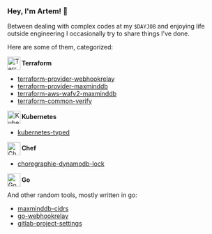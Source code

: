 ### Hey, I'm Artem! 👋

Between dealing with complex codes at my `$DAYJOB` and enjoying life outside engineering I occasionally try to share things I've done.

Here are some of them, categorized:

<a href="https://www.terraform.io/">
<img align="left" width="30" height="30" src="https://avatars.githubusercontent.com/u/11051457?v=4" alt="Terraform logo">
</a>

#### Terraform

* [terraform-provider-webhookrelay](https://github.com/koalificationio/terraform-provider-webhookrelay)
* [terraform-provider-maxminddb](https://github.com/gordonbondon/terraform-provider-maxminddb)
* [terraform-aws-wafv2-maxminddb](https://github.com/gordonbondon/terraform-aws-wafv2-maxminddb)
* [terraform-common-verify](https://github.com/gordonbondon/terraform-common-verify)


<a href="https://kubernetes.io/">
<img align="left" width="30" height="30" src="https://avatars.githubusercontent.com/u/13629408?s=200&v=4" alt="Kubernetes logo">
</a>

#### Kubernetes

* [kubernetes-typed](https://github.com/gordonbondon/kubernetes-typed)


<a href="https://www.chef.io/">
<img align="left" width="30" height="30" src="https://avatars.githubusercontent.com/u/3617830?s=200&v=4" alt="Chef logo">
</a>

#### Chef

* [choregraphie-dynamodb-lock](https://github.com/gordonbondon/choregraphie-dynamodb-lock)


<a href="https://golang.org/">
<img align="left" width="30" height="30" src="https://avatars.githubusercontent.com/u/4314092?s=200&v=4" alt="Gopher logo">
</a>

#### Go

And other random tools, mostly written in go:

* [maxminddb-cidrs](https://github.com/gordonbondon/maxminddb-cidrs)
* [go-webhookrelay](https://github.com/koalificationio/go-webhookrelay)
* [gitlab-project-settings](https://github.com/koalificationio/gitlab-project-settings)
